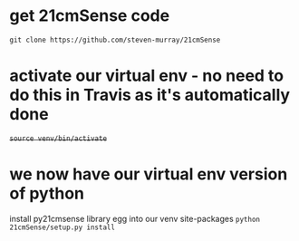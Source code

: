 # get 21cmSense code
`git clone https://github.com/steven-murray/21cmSense`

# activate our virtual env - no need to do this in Travis as it's automatically done
~~`source venv/bin/activate`~~

# we now have our virtual env version of python
install py21cmsense library egg into our venv site-packages
`python 21cmSense/setup.py install`
